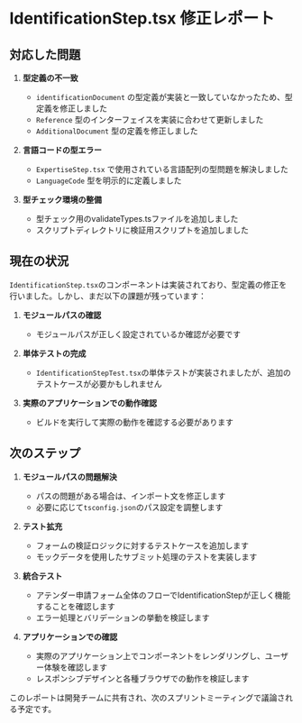 # IdentificationStep.tsx 修正レポート

## 対応した問題

1. **型定義の不一致**
   - `identificationDocument` の型定義が実装と一致していなかったため、型定義を修正しました
   - `Reference` 型のインターフェイスを実装に合わせて更新しました
   - `AdditionalDocument` 型の定義を修正しました

2. **言語コードの型エラー**
   - `ExpertiseStep.tsx` で使用されている言語配列の型問題を解決しました
   - `LanguageCode` 型を明示的に定義しました

3. **型チェック環境の整備**
   - 型チェック用のvalidateTypes.tsファイルを追加しました
   - スクリプトディレクトリに検証用スクリプトを追加しました

## 現在の状況

`IdentificationStep.tsx`のコンポーネントは実装されており、型定義の修正を行いました。しかし、まだ以下の課題が残っています：

1. **モジュールパスの確認**
   - モジュールパスが正しく設定されているか確認が必要です

2. **単体テストの完成**
   - `IdentificationStepTest.tsx`の単体テストが実装されましたが、追加のテストケースが必要かもしれません

3. **実際のアプリケーションでの動作確認**
   - ビルドを実行して実際の動作を確認する必要があります

## 次のステップ

1. **モジュールパスの問題解決**
   - パスの問題がある場合は、インポート文を修正します
   - 必要に応じて`tsconfig.json`のパス設定を調整します

2. **テスト拡充**
   - フォームの検証ロジックに対するテストケースを追加します
   - モックデータを使用したサブミット処理のテストを実装します

3. **統合テスト**
   - アテンダー申請フォーム全体のフローでIdentificationStepが正しく機能することを確認します
   - エラー処理とバリデーションの挙動を検証します

4. **アプリケーションでの確認**
   - 実際のアプリケーション上でコンポーネントをレンダリングし、ユーザー体験を確認します
   - レスポンシブデザインと各種ブラウザでの動作を検証します

このレポートは開発チームに共有され、次のスプリントミーティングで議論される予定です。
